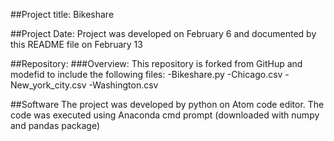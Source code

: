 ##Project title: 
Bikeshare

##Project Date: 
Project was developed on February 6 and documented by this README file on February 13

##Repository:
###Overview:
This repository is forked from GitHup and modefid to include the following files:
-Bikeshare.py
-Chicago.csv
-New_york_city.csv
-Washington.csv

##Software
The project was developed by python on Atom code editor.
The code was executed using Anaconda cmd prompt (downloaded with numpy and pandas package)
